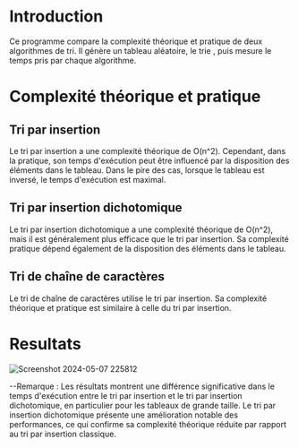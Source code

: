 # Introduction

Ce programme compare la complexité théorique et pratique de deux algorithmes de tri. Il génère un tableau aléatoire, le trie , puis mesure le temps pris par chaque algorithme.


# Complexité théorique et pratique

## Tri par insertion

Le tri par insertion a une complexité théorique de O(n^2). Cependant, dans la pratique, son temps d'exécution peut être influencé par la disposition des éléments dans le tableau. Dans le pire des cas, lorsque le tableau est inversé, le temps d'exécution est maximal.

## Tri par insertion dichotomique

Le tri par insertion dichotomique a une complexité théorique de O(n^2), mais il est généralement plus efficace que le tri par insertion. Sa complexité pratique dépend également de la disposition des éléments dans le tableau.

## Tri de chaîne de caractères

Le tri de chaîne de caractères utilise le tri par insertion. Sa complexité théorique et pratique est similaire à celle du tri par insertion.

# Resultats

![Screenshot 2024-05-07 225812](https://github.com/Ali-desu/Devoir_Algo/assets/144283720/9c1d5181-0846-402b-ab2b-609c494f7e87)

--Remarque : 
Les résultats montrent une différence significative dans le temps d'exécution entre le tri par insertion et le tri par insertion dichotomique, en particulier pour les tableaux de grande taille. Le tri par insertion dichotomique présente une amélioration notable des performances, ce qui confirme sa complexité théorique réduite par rapport au tri par insertion classique.



